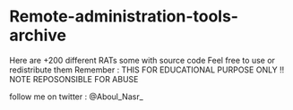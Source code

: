 # Remote-administration-tools-archive
Here are +200 different RATs some with source code 
Feel free to use or redistribute them
Remember : THIS FOR EDUCATIONAL PURPOSE ONLY !! NOTE REPOSONSIBLE FOR ABUSE
 
follow me on twitter :  @Aboul_Nasr_  
